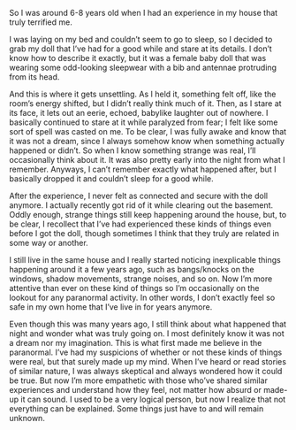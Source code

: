 So I was around 6-8 years old when I had an experience in my house that truly terrified me. 

I was laying on my bed and couldn’t seem to go to sleep, so I decided to grab my doll that I’ve had for a good while and stare at its details. I don’t know how to describe it exactly, but it was a female baby doll that was wearing some odd-looking sleepwear with a bib and antennae protruding from its head. 

And this is where it gets unsettling. As I held it, something felt off, like the room’s energy shifted, but I didn’t really think much of it. Then, as I stare at its face, it lets out an eerie, echoed, babylike laughter out of nowhere. I basically continued to stare at it while paralyzed from fear; I felt like some sort of spell was casted on me. To be clear, I was fully awake and know that it was not a dream, since I always somehow know when something actually happened or didn’t. So when I know something strange was real, I’ll occasionally think about it. It was also pretty early into the night from what I remember. Anyways, I can’t remember exactly what happened after, but I basically dropped it and couldn’t sleep for a good while.

After the experience, I never felt as connected and secure with the doll anymore. I actually recently got rid of it while clearing out the basement. Oddly enough, strange things still keep happening around the house, but, to be clear, I recollect that I’ve had experienced these kinds of things even before I got the doll, though sometimes I think that they truly are related in some way or another. 

I still live in the same house and I really started noticing inexplicable things happening around it a few years ago, such as bangs/knocks on the windows, shadow movements, strange noises, and so on. Now I’m more attentive than ever on these kind of things so I’m occasionally on the lookout for any paranormal activity. In other words, I don’t exactly feel so safe in my own home that I’ve live in for years anymore.

Even though this was many years ago, I still think about what happened that night and wonder what was truly going on. I most definitely know it was not a dream nor my imagination. This is what first made me believe in the paranormal. I’ve had my suspicions of whether or not these kinds of things were real, but that surely made up my mind. When I’ve heard or read stories of similar nature, I was always skeptical and always wondered how it could be true. But now I’m more empathetic with those who’ve shared similar experiences and understand how they feel, not matter how absurd or made-up it can sound. I used to be a very logical person, but now I realize that not everything can be explained. Some things just have to and will remain unknown.